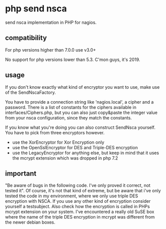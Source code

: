 php send nsca
=============

send nsca implementation in PHP for nagios.

compatibility
-------------
For php versions higher than 7.0.0 use v3.0+

No support for php versions lower than 5.3. C'mon guys, it's 2019.


usage
-----

If you don't know exactly what kind of encryptor you want to use, make use of the SendNscaFactory.

You have to provide a connection string like 'nagios.local', a cipher and a password. There is a list of constants for the ciphers available in interfaces/Ciphers.php, but you can 
also just copy&paste the integer value from your nsca configuration, since they match the constants. 

If you know what you're doing you can also construct SendNsca yourself. You have to pick from three encryptors however. 
- use the XorEncryptor for Xor Encryption only
- use the OpenSslEncryptor for DES and Triple-DES encryption
- use the LegacyEncryptor for anything else, but keep in mind that it uses the mcrypt extension which was dropped in php 7.2


important
---------

"Be aware of bugs in the following code. I've only proved it correct, not tested it". Of course, it's not that kind of extreme, but be aware that i've only tested the code in my environment, where we only use triple DES encryption with NSCA. If you use any other kind of encryption consider yourself a testsubject. Also check how the encryption is called in PHPs mcrypt extension on your system. I've encountered a really old SuSE box where the name of the triple DES encryption in mcrypt was different from the newer debian boxes.

